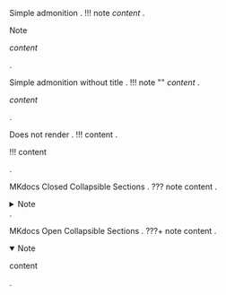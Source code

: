 Simple admonition
.
!!! note
    *content*
.
<div class="admonition note">
<p class="admonition-title">Note</p>
<p><em>content</em></p>
</div>
.


Simple admonition without title
.
!!! note ""
    *content*
.
<div class="admonition note">
<p><em>content</em></p>
</div>
.


Does not render
.
!!!
    content
.
<p>!!!
content</p>
.



MKdocs Closed Collapsible Sections
.
??? note
    content
.
<details class="note">
<summary>Note</summary>
<p>content</p>
</details>
.


MKdocs Open Collapsible Sections
.
???+ note
    content
.
<details class="note" open="open">
<summary>Note</summary>
<p>content</p>
</details>
.
